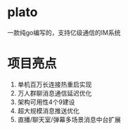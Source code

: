 # plato 
一款纯go编写的，支持亿级通信的IM系统

# 项目亮点
1. 单机百万长连接热重启实现
2. 万人群聊消息通信延迟优化
3. 架构可用性4个9建设
4. 超大规模消息推送优化
5. 直播/聊天室/弹幕多场景消息中台扩展
